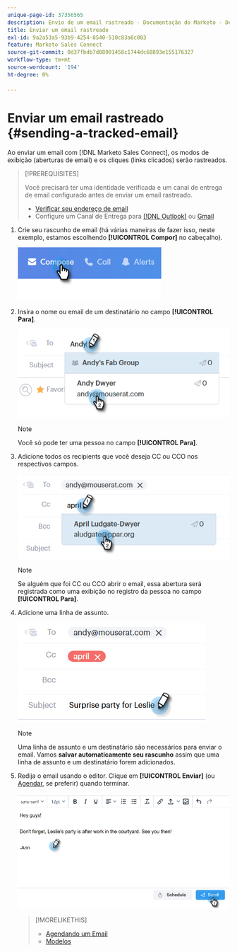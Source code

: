 ```yaml
---
unique-page-id: 37356565
description: Envio de um email rastreado - Documentação do Marketo - Documentação do produto
title: Enviar um email rastreado
exl-id: 9a2a53a5-93b9-4254-8540-510c83a6c083
feature: Marketo Sales Connect
source-git-commit: 0d37fbdb7d08901458c1744dc68893e155176327
workflow-type: tm+mt
source-wordcount: '194'
ht-degree: 0%

---
```


# Enviar um email rastreado {#sending-a-tracked-email}

Ao enviar um email com [!DNL Marketo Sales Connect], os modos de exibição (aberturas de email) e os cliques (links clicados) serão rastreados.

>[!PREREQUISITES]
>
>Você precisará ter uma identidade verificada e um canal de entrega de email configurado antes de enviar um email rastreado.
>
>* [Verificar seu endereço de email](/help/marketo/product-docs/marketo-sales-connect/getting-started/email-settings/verify-your-email.md)
>* Configure um Canal de Entrega para [[!DNL Outlook]](/help/marketo/product-docs/marketo-sales-connect/email-plugins/msc-for-outlook/email-connection-for-outlook-users.md) ou [Gmail](/help/marketo/product-docs/marketo-sales-connect/email-plugins/gmail/email-connection-for-gmail-users.md)

1. Crie seu rascunho de email (há várias maneiras de fazer isso, neste exemplo, estamos escolhendo **[!UICONTROL Compor]** no cabeçalho).

   ![](assets/one.png)

1. Insira o nome ou email de um destinatário no campo **[!UICONTROL Para]**.

   ![](assets/two.png)

   >[!NOTE]
   >
   >Você só pode ter uma pessoa no campo **[!UICONTROL Para]**.

1. Adicione todos os recipients que você deseja CC ou CCO nos respectivos campos.

   ![](assets/three.png)

   >[!NOTE]
   >
   >Se alguém que foi CC ou CCO abrir o email, essa abertura será registrada como uma exibição no registro da pessoa no campo **[!UICONTROL Para]**.

1. Adicione uma linha de assunto.

   ![](assets/four.png)

   >[!NOTE]
   >
   >Uma linha de assunto e um destinatário são necessários para enviar o email. Vamos **salvar automaticamente seu rascunho** assim que uma linha de assunto e um destinatário forem adicionados.

1. Redija o email usando o editor. Clique em **[!UICONTROL Enviar]** (ou [Agendar](/help/marketo/product-docs/marketo-sales-connect/email/using-the-compose-window/scheduling-an-email.md), se preferir) quando terminar.

   ![](assets/five.png)

   >[!MORELIKETHIS]
   >
   >* [Agendando um Email](/help/marketo/product-docs/marketo-sales-connect/email/using-the-compose-window/scheduling-an-email.md)
   >* [Modelos](/help/marketo/product-docs/marketo-sales-connect/templates/create-a-new-template.md)
